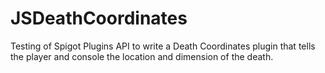 # JSDeathCoordinates
Testing of Spigot Plugins API to write a Death Coordinates plugin that tells the player and console the location and dimension of the death.